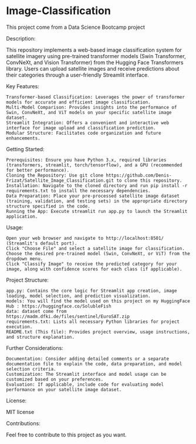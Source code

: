 # Image-Classification
 This project come from a Data Science Bootcamp project

Description:

This repository implements a web-based image classification system for satellite imagery using pre-trained transformer models (Swin Transformer, ConvNeXt, and Vision Transformer) from the Hugging Face Transformers library. Users can upload satellite images and receive predictions about their categories through a user-friendly Streamlit interface.

Key Features:

    Transformer-based Classification: Leverages the power of transformer models for accurate and efficient image classification.
    Multi-Model Comparison: Provides insights into the performance of Swin, ConvNeXt, and ViT models on your specific satellite image dataset.
    Streamlit Integration: Offers a convenient and interactive web interface for image upload and classification prediction.
    Modular Structure: Facilitates code organization and future enhancements.

Getting Started:

    Prerequisites: Ensure you have Python 3.x, required libraries (transformers, streamlit, torch/tensorflow), and a GPU (recommended for better performance).
    Cloning the Repository: Use git clone https://github.com/Denis-Frizat/Satellite_Image_Classification.git to clone this repository.
    Installation: Navigate to the cloned directory and run pip install -r requirements.txt to install the necessary dependencies.
    Data Preparation: Place your pre-processed satellite image dataset (training, validation, and testing sets) in the appropriate directory structure specified in the code.
    Running the App: Execute streamlit run app.py to launch the Streamlit application.

Usage:

    Open your web browser and navigate to http://localhost:8501/ (Streamlit's default port).
    Click "Choose File" and select a satellite image for classification.
    Choose the desired pre-trained model (Swin, ConvNeXt, or ViT) from the dropdown menu.
    Click "Classify Image" to receive the predicted category for your image, along with confidence scores for each class (if applicable).

Project Structure:

    app.py: Contains the core logic for Streamlit app creation, image loading, model selection, and prediction visualization.
    models: You will find the model used on this project on my HuggingFace Hub : https://huggingface.co/SolubleFish
    data: dataset come from https://madm.dfki.de/files/sentinel/EuroSAT.zip
    requirements.txt: Lists all necessary Python libraries for project execution.
    README.txt (This file): Provides project overview, usage instructions, and structure explanation.

Further Considerations:

    Documentation: Consider adding detailed comments or a separate documentation file to explain the code, data preparation, and model selection criteria.
    Customization: The Streamlit interface and model usage can be customized based on your preferences.
    Evaluation: If applicable, include code for evaluating model performance on your satellite image dataset.

License:

MIT license

Contributions:

Feel free to contribute to this project as you want.
